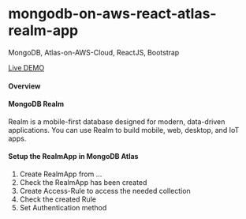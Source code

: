# mongodb-on-aws-react-atlas-realm-app
MongoDB, Atlas-on-AWS-Cloud, ReactJS, Bootstrap

[Live DEMO](http://viki3d.com/demos/vibookstore)

####  Overview  


####  MongoDB Realm  
Realm is a mobile-first database designed for modern, data-driven applications. You can use Realm to build mobile, web, desktop, and IoT apps.  


#### Setup the RealmApp in MongoDB Atlas  
1. Create RealmApp from ...  
2. Check the RealmApp has been created
3. Create Access-Rule to access the needed collection
4. Check the created Rule
5. Set Authentication method


